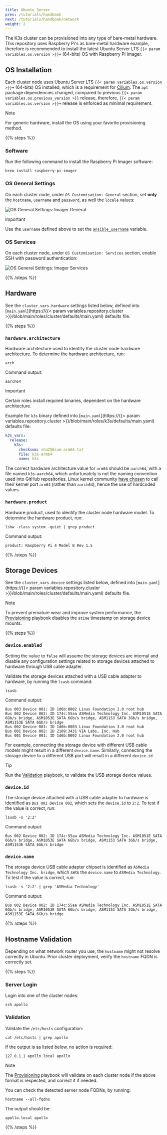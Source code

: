 ```yaml
---
title: Ubuntu Server
prev: /tutorials/handbook
next: /tutorials/handbook/network
weight: 2
---
```


The K3s cluster can be provisioned into any type of bare-metal hardware. This repository uses Raspberry Pi's as bare-metal hardware example, therefore is recommended to install the latest Ubuntu Server LTS `{{< param variables.os.version >}}+` (64-bits) OS with Raspberry Pi Imager.

<!--more-->

## OS Installation

Each cluster node uses Ubuntu Server LTS `{{< param variables.os.version >}}+` (64-bits) OS installed, which is a requirement for [Cilium](https://cilium.io). The `apt` package dependencies changed, compared to previous `{{< param variables.os.previous_version >}}` release, therefore, `{{< param variables.os.version >}}+` release is enforced as minimal requirement.

> [!NOTE]
> For generic hardware, install the OS using your favorite provisioning method.

{{% steps %}}

### Software

Run the following command to install the Raspberry Pi Imager software:

```shell
brew install raspberry-pi-imager
```

### OS General Settings

On each cluster node, under `OS Customisation: General` section, set **only** the `hostname`, `username` and `password`, as well the `locale` values:

![OS General Settings: Imager General](server-imager-general.webp)

> [!IMPORTANT]
> Use the `username` defined above to set the [`ansible_username`](/k3s-cluster/wiki/guide/configuration/user) variable.

### OS Services

On each cluster node, under `OS Customisation: Services` section, enable SSH with password authentication:

![OS General Settings: Imager Services](server-imager-services.webp)

{{% /steps %}}

## Hardware

See the `cluster_vars.hardware` settings listed below, defined into [`main.yaml`](https://{{< param variables.repository.cluster >}}/blob/main/roles/cluster/defaults/main.yaml) defaults file.

{{% steps %}}

### `hardware.architecture`

Hardware architecture used to identify the cluster node hardware architecture. To determine the hardware architecture, run:

```shell
arch
```

Command output:

```shell
aarch64
```

> [!IMPORTANT]
> Certain roles install required binaries, dependent on the hardware architecture.

Example for `k3s` binary defined into [`main.yaml`](https://{{< param variables.repository.cluster >}}/blob/main/roles/k3s/defaults/main.yaml) defaults file:

```yaml
k3s_vars:
  release:
    k3s:
      checksum: sha256sum-arm64.txt
      file: k3s-arm64
      name: k3s
```

The correct hardware architecture value for `arm64` should be `aarch64`, with a file named `k3s-aarch64`, which unfortunately is not the naming convention used into GitHub repositories. Linux kernel community [have chosen](https://lkml.org/lkml/2012/7/6/624) to call their kernel port `arm64` (rather than `aarch64`), hence the use of hardcoded values.

### `hardware.product`

Hardware product, used to identify the cluster node hardware model. To determine the hardware product, run:

```shell
lshw -class system -quiet | grep product
```

Command output:

```shell
product: Raspberry Pi 4 Model B Rev 1.5
```

{{% /steps %}}

## Storage Devices

See the `cluster_vars.device` settings listed below, defined into [`main.yaml`](https://{{< param variables.repository.cluster >}}/blob/main/roles/cluster/defaults/main.yaml) defaults file.

> [!NOTE]
> To prevent premature wear and improve system performance, the [Provisioning](/k3s-cluster/wiki/guide/playbooks/provisioning) playbook disables the `atime` timestamp on storage device mounts.

{{% steps %}}

### `device.enabled`

Setting the value to `false` will assume the storage devices are internal and disable any configuration settings related to storage devices attached to hardware through USB cable adapter.

Validate the storage devices attached with a USB cable adapter to hardware, by running the `lsusb` command:

```shell
lsusb
```

Command output:

```shell
Bus 003 Device 001: ID 1d6b:0002 Linux Foundation 2.0 root hub
Bus 002 Device 002: ID 174c:55aa ASMedia Technology Inc. ASM1051E SATA 6Gb/s bridge, ASM1053E SATA 6Gb/s bridge, ASM1153 SATA 3Gb/s bridge, ASM1153E SATA 6Gb/s bridge
Bus 002 Device 001: ID 1d6b:0003 Linux Foundation 3.0 root hub
Bus 001 Device 002: ID 2109:3431 VIA Labs, Inc. Hub
Bus 001 Device 001: ID 1d6b:0002 Linux Foundation 2.0 root hub
```

For example, connecting the storage device with different USB cable models might result in a different `device.name`. Similarly, connecting the storage device to a different USB port will result in a different `device.id`.

> [!TIP]
> Run the [Validation](/k3s-cluster/wiki/guide/playbooks/validation) playbook, to validate the USB storage device values.

### `device.id`

The storage device attached with a USB cable adapter to hardware is identified as `Bus 002 Device 002`, which sets the `device.id` to `2:2`. To test if the value is correct, run:

```shell
lsusb -s '2:2'
```

Command output:

```shell
Bus 002 Device 002: ID 174c:55aa ASMedia Technology Inc. ASM1051E SATA 6Gb/s bridge, ASM1053E SATA 6Gb/s bridge, ASM1153 SATA 3Gb/s bridge, ASM1153E SATA 6Gb/s bridge
```

### `device.name`

The storage device USB cable adapter chipset is identified as `ASMedia Technology Inc. bridge`, which sets the `device.name` to `ASMedia Technology`. To test if the value is correct, run:

```shell
lsusb -s '2:2' | grep 'ASMedia Technology'
```

Command output:

```shell
Bus 002 Device 002: ID 174c:55aa ASMedia Technology Inc. ASM1051E SATA 6Gb/s bridge, ASM1053E SATA 6Gb/s bridge, ASM1153 SATA 3Gb/s bridge, ASM1153E SATA 6Gb/s bridge
```

{{% /steps %}}

## Hostname Validation

Depending on what network router you use, the `hostname` might not resolve correctly in Ubuntu. Prior cluster deployment, verify the `hostname` FQDN is correctly set.

{{% steps %}}

### Server Login

Login into one of the cluster nodes:

```shell
ssh apollo
```

### Validation

Validate the `/etc/hosts` configuration:

```shell
cat /etc/hosts | grep apollo
```

If the output is as listed below, no action is required:

```shell
127.0.1.1 apollo.local apollo
```

> [!NOTE]
> The [Provisioning](/k3s-cluster/wiki/guide/playbooks/provisioning) playbook will validate on each cluster node if the above format is respected, and correct it if needed.

You can check the detected server node FQDNs, by running:

```shell
hostname --all-fqdns
```

The output should be:

```shell
apollo.local apollo
```

{{% /steps %}}
